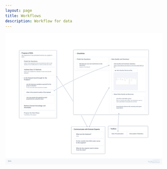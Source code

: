 ```yaml
---
layout: page
title: Workflows
description: Workflow for data
---
```


![](eda/assets/eda.png)
[](eda/assets/eda.png)
